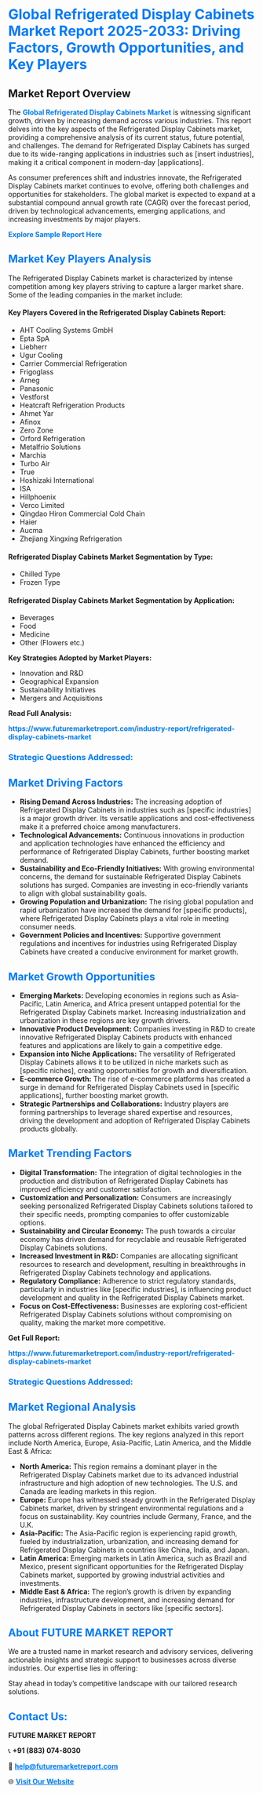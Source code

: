 <h1 style="color: #007BFF;">Global Refrigerated Display Cabinets Market Report 2025-2033: Driving Factors, Growth Opportunities, and Key Players</h1>

<section id="overview">
<h2>Market Report Overview</h2>
<p>The <a href="https://www.futuremarketreport.com/industry-report/refrigerated-display-cabinets-market" style="color: #007BFF; text-decoration: none;"><strong>Global Refrigerated Display Cabinets Market</strong></a> is witnessing significant growth, driven by increasing demand across various industries. This report delves into the key aspects of the Refrigerated Display Cabinets market, providing a comprehensive analysis of its current status, future potential, and challenges. The demand for Refrigerated Display Cabinets has surged due to its wide-ranging applications in industries such as [insert industries], making it a critical component in modern-day [applications].</p>
<p>As consumer preferences shift and industries innovate, the Refrigerated Display Cabinets market continues to evolve, offering both challenges and opportunities for stakeholders. The global market is expected to expand at a substantial compound annual growth rate (CAGR) over the forecast period, driven by technological advancements, emerging applications, and increasing investments by major players.</p>
</section>

<section id="overview">
<p><a href="https://www.futuremarketreport.com/request-sample/reportId=93078" style="color: #007BFF; text-decoration: none;"><strong>Explore Sample Report Here</strong></a></p>
</section>

<section id="key-players">
<h2 style="color: #007BFF;">Market Key Players Analysis</h2>
<p>The Refrigerated Display Cabinets market is characterized by intense competition among key players striving to capture a larger market share. Some of the leading companies in the market include:</p>
<h4>Key Players Covered in the Refrigerated Display Cabinets Report:</h4>
<ul><li>AHT Cooling Systems GmbH</li><li>Epta SpA</li><li>Liebherr</li><li>Ugur Cooling</li><li>Carrier Commercial Refrigeration</li><li>Frigoglass</li><li>Arneg</li><li>Panasonic</li><li>Vestforst</li><li>Heatcraft Refrigeration Products</li><li>Ahmet Yar</li><li>Afinox</li><li>Zero Zone</li><li>Orford Refrigeration</li><li>Metalfrio Solutions</li><li>Marchia</li><li>Turbo Air</li><li>True</li><li>Hoshizaki International</li><li>ISA</li><li>Hillphoenix</li><li>Verco Limited</li><li>Qingdao Hiron Commercial Cold Chain</li><li>Haier</li><li>Aucma</li><li>Zhejiang Xingxing Refrigeration</li></ul>
<h4>Refrigerated Display Cabinets Market Segmentation by Type:</h4>
<ul><li>Chilled Type</li><li>Frozen Type</li></ul>

<h4>Refrigerated Display Cabinets Market Segmentation by Application:</h4>
<ul><li>Beverages</li><li>Food</li><li>Medicine</li><li>Other (Flowers etc.)</li></ul>
<p><strong>Key Strategies Adopted by Market Players:</strong></p>
<ul>
<li>Innovation and R&D</li>
<li>Geographical Expansion</li>
<li>Sustainability Initiatives</li>
<li>Mergers and Acquisitions</li>
</ul>
</section>

<section>
<p><strong>Read Full Analysis: </strong></p><a href="https://www.futuremarketreport.com/industry-report/refrigerated-display-cabinets-market" style="color: #007BFF; text-decoration: none;"><strong>https://www.futuremarketreport.com/industry-report/refrigerated-display-cabinets-market</strong></a>
<h3 style="color: #007BFF;">Strategic Questions Addressed:</h3>
</section>

<section id="driving-factors">
<h2 style="color: #007BFF;">Market Driving Factors</h2>
<ul>
<li><strong>Rising Demand Across Industries:</strong> The increasing adoption of Refrigerated Display Cabinets in industries such as [specific industries] is a major growth driver. Its versatile applications and cost-effectiveness make it a preferred choice among manufacturers.</li>
<li><strong>Technological Advancements:</strong> Continuous innovations in production and application technologies have enhanced the efficiency and performance of Refrigerated Display Cabinets, further boosting market demand.</li>
<li><strong>Sustainability and Eco-Friendly Initiatives:</strong> With growing environmental concerns, the demand for sustainable Refrigerated Display Cabinets solutions has surged. Companies are investing in eco-friendly variants to align with global sustainability goals.</li>
<li><strong>Growing Population and Urbanization:</strong> The rising global population and rapid urbanization have increased the demand for [specific products], where Refrigerated Display Cabinets plays a vital role in meeting consumer needs.</li>
<li><strong>Government Policies and Incentives:</strong> Supportive government regulations and incentives for industries using Refrigerated Display Cabinets have created a conducive environment for market growth.</li>
</ul>
</section>

<section id="growth-opportunities">
<h2 style="color: #007BFF;">Market Growth Opportunities</h2>
<ul>
<li><strong>Emerging Markets:</strong> Developing economies in regions such as Asia-Pacific, Latin America, and Africa present untapped potential for the Refrigerated Display Cabinets market. Increasing industrialization and urbanization in these regions are key growth drivers.</li>
<li><strong>Innovative Product Development:</strong> Companies investing in R&D to create innovative Refrigerated Display Cabinets products with enhanced features and applications are likely to gain a competitive edge.</li>
<li><strong>Expansion into Niche Applications:</strong> The versatility of Refrigerated Display Cabinets allows it to be utilized in niche markets such as [specific niches], creating opportunities for growth and diversification.</li>
<li><strong>E-commerce Growth:</strong> The rise of e-commerce platforms has created a surge in demand for Refrigerated Display Cabinets used in [specific applications], further boosting market growth.</li>
<li><strong>Strategic Partnerships and Collaborations:</strong> Industry players are forming partnerships to leverage shared expertise and resources, driving the development and adoption of Refrigerated Display Cabinets products globally.</li>
</ul>
</section>

<section id="trending-factors">
<h2 style="color: #007BFF;">Market Trending Factors</h2>
<ul>
<li><strong>Digital Transformation:</strong> The integration of digital technologies in the production and distribution of Refrigerated Display Cabinets has improved efficiency and customer satisfaction.</li>
<li><strong>Customization and Personalization:</strong> Consumers are increasingly seeking personalized Refrigerated Display Cabinets solutions tailored to their specific needs, prompting companies to offer customizable options.</li>
<li><strong>Sustainability and Circular Economy:</strong> The push towards a circular economy has driven demand for recyclable and reusable Refrigerated Display Cabinets solutions.</li>
<li><strong>Increased Investment in R&D:</strong> Companies are allocating significant resources to research and development, resulting in breakthroughs in Refrigerated Display Cabinets technology and applications.</li>
<li><strong>Regulatory Compliance:</strong> Adherence to strict regulatory standards, particularly in industries like [specific industries], is influencing product development and quality in the Refrigerated Display Cabinets market.</li>
<li><strong>Focus on Cost-Effectiveness:</strong> Businesses are exploring cost-efficient Refrigerated Display Cabinets solutions without compromising on quality, making the market more competitive.</li>
</ul>
</section>

<section>
<p><strong>Get Full Report: </strong></p><a href="https://www.futuremarketreport.com/industry-report/refrigerated-display-cabinets-market" style="color: #007BFF; text-decoration: none;"><strong>https://www.futuremarketreport.com/industry-report/refrigerated-display-cabinets-market</strong></a>
<h3 style="color: #007BFF;">Strategic Questions Addressed:</h3>
</section>


<section id="regional-analysis">
<h2 style="color: #007BFF;">Market Regional Analysis</h2>
<p>The global Refrigerated Display Cabinets market exhibits varied growth patterns across different regions. The key regions analyzed in this report include North America, Europe, Asia-Pacific, Latin America, and the Middle East & Africa:</p>
<ul>
<li><strong>North America:</strong> This region remains a dominant player in the Refrigerated Display Cabinets market due to its advanced industrial infrastructure and high adoption of new technologies. The U.S. and Canada are leading markets in this region.</li>
<li><strong>Europe:</strong> Europe has witnessed steady growth in the Refrigerated Display Cabinets market, driven by stringent environmental regulations and a focus on sustainability. Key countries include Germany, France, and the U.K.</li>
<li><strong>Asia-Pacific:</strong> The Asia-Pacific region is experiencing rapid growth, fueled by industrialization, urbanization, and increasing demand for Refrigerated Display Cabinets in countries like China, India, and Japan.</li>
<li><strong>Latin America:</strong> Emerging markets in Latin America, such as Brazil and Mexico, present significant opportunities for the Refrigerated Display Cabinets market, supported by growing industrial activities and investments.</li>
<li><strong>Middle East & Africa:</strong> The region’s growth is driven by expanding industries, infrastructure development, and increasing demand for Refrigerated Display Cabinets in sectors like [specific sectors].</li>
</ul>
</section>

<footer>
<h2 style="color: #007BFF;">About FUTURE MARKET REPORT</h2>
<p>We are a trusted name in market research and advisory services, delivering actionable insights and strategic support to businesses across diverse industries. Our expertise lies in offering:</p>

<p>Stay ahead in today’s competitive landscape with our tailored research solutions.</p>

<h2 style="color: #007BFF;">Contact Us:</h2>
<p><strong>FUTURE MARKET REPORT</strong></p>
<p>📞 <strong>+91 (883) 074-8030</strong></p>
<p>📧 <strong><a href="mailto:help@futuremarketreport.com" style="color: #007BFF;">help@futuremarketreport.com</a></strong></p>
<p>🌐 <strong><a href="https://www.futuremarketreport.com/" style="color: #007BFF;">Visit Our Website</a></strong></p>
</footer>